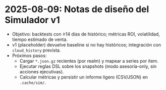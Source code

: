 # 2025-08-09: Notas de diseño del Simulador v1

- Objetivo: backtests con ≥14 días de histórico; métricas ROI, volatilidad, tiempo estimado de venta.
- v1 (placeholder) devuelve baseline si no hay históricos; integración con `cloud_history` prevista.
- Próximos pasos:
  - Cargar `*.json.gz` recientes (por realm) y mapear a series por item.
  - Ejecutar reglas DSL sobre los snapshots (modo asesoría-only, sin acciones ejecutivas).
  - Calcular métricas y persistir un informe ligero (CSV/JSON) en `.cache/sim/`.
